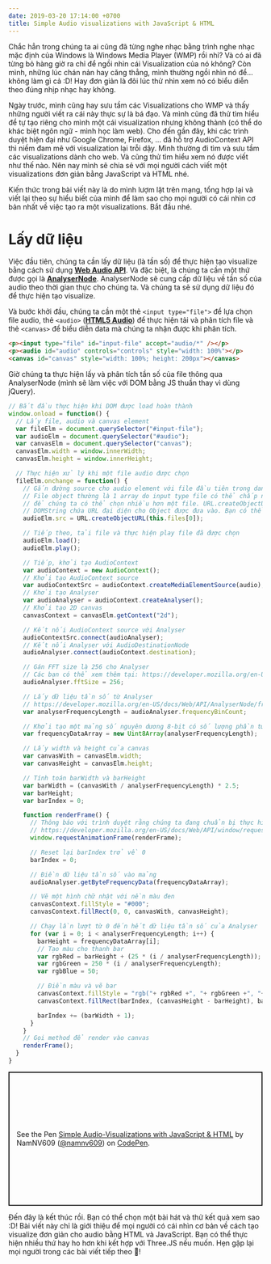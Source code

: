 ```yaml
---
date: 2019-03-20 17:14:00 +0700
title: Simple Audio visualizations with JavaScript & HTML
---
```


Chắc hẳn trong chúng ta ai cũng đã từng nghe nhạc bằng trình nghe nhạc mặc định của Windows là Windows Media Player (WMP) rồi nhỉ? Và có ai đã từng bỏ hàng giờ ra chỉ để ngồi nhìn cái Visualization của nó không?<!--more--> Còn mình, những lúc chán nản hay căng thẳng, mình thường ngồi nhìn nó để... không làm gì cả :D! Hay đơn giản là đôi lúc thử nhìn xem nó có biểu diễn theo đúng nhịp nhạc hay không.

Ngày trước, mình cũng hay sưu tầm các Visualizations cho WMP và thấy những người viết ra cái này thực sự là bá đạo. Và mình cũng đã thử tìm hiểu để tự tạo riêng cho mình một cái visualization nhưng không thành (có thể do khác biệt ngôn ngữ - mình học làm web). Cho đến gần đây, khi các trình duyệt hiện đại như Google Chrome, Firefox, ... đã hỗ trợ AudioContext API thì niềm đam mê với visualization lại trỗi dậy. Mình thường đi tìm và sưu tầm các visualizations dành cho web. Và cũng thử tìm hiểu xem nó được viết như thế nào. Nên nay mình sẽ chia sẻ với mọi người cách viết một visualizations đơn giản bằng JavaScript và HTML nhé.

Kiến thức trong bài viết này là do mình lượm lặt trên mạng, tổng hợp lại và viết lại theo sự hiểu biết của mình để làm sao cho mọi người có cái nhìn cơ bản nhất về việc tạo ra một visualizations. Bắt đầu nhé.

# Lấy dữ liệu

Việc đầu tiên, chúng ta cần lấy dữ liệu (là tần số) để thực hiện tạo visualize bằng cách sử dụng [**Web Audio API**](https://developer.mozilla.org/en-US/docs/Web/API/Web_Audio_API). Và đặc biệt, là chúng ta cần một thứ được gọi là [**AnalyserNode**](https://developer.mozilla.org/en-US/docs/Web/API/AnalyserNode). AnalyserNode sẽ cung cấp dữ liệu về tần số của audio theo thời gian thực cho chúng ta. Và chúng ta sẽ sử dụng dữ liệu đó để thực hiện tạo visualize.

Và bước khởi đầu, chúng ta cần một thẻ `<input type="file">` để lựa chọn file audio, thẻ `<audio>` ([**HTML5 Audio**](https://developer.mozilla.org/en-US/docs/Web/HTML/Element/audio)) để thực hiện tải và phân tích file và thẻ `<canvas>` để biểu diễn data mà chúng ta nhận được khi phân tích.

```html
<p><input type="file" id="input-file" accept="audio/*" /></p>
<p><audio id="audio" controls="controls" style="width: 100%"></p>
<canvas id="canvas" style="width: 100%; height: 200px"></canvas>
```

Giờ chúng ta thực hiện lấy và phân tích tần số của file thông qua AnalyserNode (mình sẽ làm việc với DOM bằng JS thuần thay vì dùng jQuery).

```javascript
// Bắt đầu thực hiện khi DOM được load hoàn thành
window.onload = function() {
  // Lấy file, audio và canvas element
  var fileElm = document.querySelector("#input-file");
  var audioElm = document.querySelector("#audio");
  var canvasElm = document.querySelector("canvas");
  canvasElm.width = window.innerWidth;
  canvasElm.height = window.innerHeight;

  // Thực hiện xử lý khi một file audio được chọn
  fileElm.onchange = function() {
    // Gắn đường source cho audio element với file đầu tiên trong danh sách các file đã chọn
    // File object thường là 1 array do input type file có thể chấp nhận thuộc tính multiple
    // để chúng ta có thể chọn nhiều hơn một file. URL.createObjectURL sẽ giúp chúng ta tạo ra một
    // DOMString chứa URL đại diện cho Object được đưa vào. Bạn có thể xem chi tiết tại: https://developer.mozilla.org/en-US/docs/Web/API/URL/createObjectURL
    audioElm.src = URL.createObjectURL(this.files[0]);

    // Tiếp theo, tải file và thực hiện play file đã được chọn
    audioElm.load();
    audioElm.play();

    // Tiếp, khởi tạo AudioContext
    var audioContext = new AudioContext();
    // Khởi tạo AudioContext source
    var audioContextSrc = audioContext.createMediaElementSource(audio);
    // Khởi tạo Analyser
    var audioAnalyser = audioContext.createAnalyser();
    // Khởi tạo 2D canvas
    canvasContext = canvasElm.getContext("2d");

    // Kết nối AudioContext source với Analyser
    audioContextSrc.connect(audioAnalyser);
    // Kết nối Analyser với AudioDestinationNode
    audioAnalyser.connect(audioContext.destination);

    // Gán FFT size là 256 cho Analyser
    // Các bạn có thể xem thêm tại: https://developer.mozilla.org/en-US/docs/Web/API/AnalyserNode/fftSize
    audioAnalyser.fftSize = 256;

    // Lấy dữ liệu tần số từ Analyser
    // https://developer.mozilla.org/en-US/docs/Web/API/AnalyserNode/frequencyBinCount
    var analyserFrequencyLength = audioAnalyser.frequencyBinCount;

    // Khởi tạo một mảng số nguyên dương 8-bit có số lượng phần tử bằng analyserFrequencyLength
    var frequencyDataArray = new Uint8Array(analyserFrequencyLength);

    // Lấy width và height của canvas
    var canvasWith = canvasElm.width;
    var canvasHeight = canvasElm.height;

    // Tính toán barWidth và barHeight
    var barWidth = (canvasWith / analyserFrequencyLength) * 2.5;
    var barHeight;
    var barIndex = 0;

    function renderFrame() {
      // Thông báo với trình duyệt rằng chúng ta đang chuẩn bị thực hiện một animation với method là như này. Hãy chuẩn bị đi =)
      // https://developer.mozilla.org/en-US/docs/Web/API/window/requestAnimationFrame
      window.requestAnimationFrame(renderFrame);

      // Reset lại barIndex trở về 0
      barIndex = 0;

      // Điền dữ liệu tần số vào mảng
      audioAnalyser.getByteFrequencyData(frequencyDataArray);

      // Vẽ một hình chữ nhật với nền màu đen
      canvasContext.fillStyle = "#000";
      canvasContext.fillRect(0, 0, canvasWith, canvasHeight);

      // Chạy lần lượt từ 0 đến hết dữ liệu tần số của Analyser
      for (var i = 0; i < analyserFrequencyLength; i++) {
        barHeight = frequencyDataArray[i];
        // Tạo màu cho thanh bar
        var rgbRed = barHeight + (25 * (i / analyserFrequencyLength));
        var rgbGreen = 250 * (i / analyserFrequencyLength);
        var rgbBlue = 50;

        // Điền màu và vẽ bar
        canvasContext.fillStyle = "rgb("+ rgbRed +", "+ rgbGreen +", "+ rgbBlue +")";
        canvasContext.fillRect(barIndex, (canvasHeight - barHeight), barWidth, barHeight);

        barIndex += (barWidth + 1);
      }
    }
    // Gọi method để render vào canvas
    renderFrame();
  }
}
```

<p class="codepen" data-height="265" data-theme-id="dark" data-default-tab="js,result" data-user="namnv609" data-slug-hash="LaLobR" style="height: 265px; box-sizing: border-box; display: flex; align-items: center; justify-content: center; border: 2px solid; margin: 1em 0; padding: 1em;" data-pen-title="Simple Audio-Visualizations with JavaScript &amp;amp; HTML">
  <span>See the Pen <a href="https://codepen.io/namnv609/pen/LaLobR">
  Simple Audio-Visualizations with JavaScript &amp; HTML</a> by NamNV609 (<a href="https://codepen.io/namnv609">@namnv609</a>)
  on <a href="https://codepen.io">CodePen</a>.</span>
</p>
<script async src="https://static.codepen.io/assets/embed/ei.js"></script>

Đến đây là kết thúc rồi. Bạn có thể chọn một bài hát và thử kết quả xem sao :D! Bài viết này chỉ là giới thiệu để mọi người có cái nhìn cơ bản về cách tạo visualize đơn giản cho audio bằng HTML và JavaScript. Bạn có thể thực hiện nhiều thứ hay ho hơn khi kết hợp với Three.JS nếu muốn. Hẹn gặp lại mọi người trong các bài viết tiếp theo :wave:!
